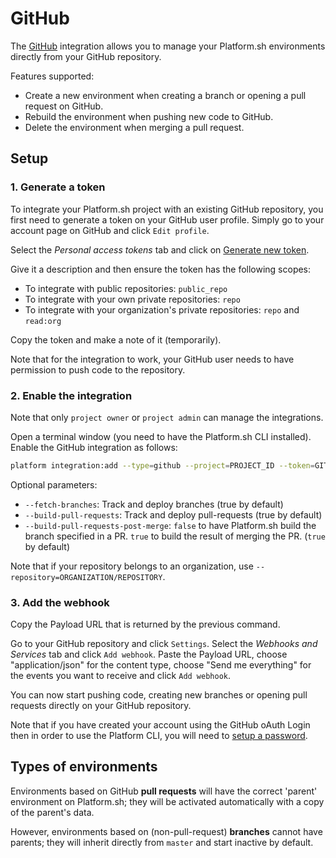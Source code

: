 # GitHub

The [GitHub](https://github.com) integration allows you to manage your Platform.sh environments directly from your GitHub repository.

Features supported:

* Create a new environment when creating a branch or opening a pull request on GitHub.
* Rebuild the environment when pushing new code to GitHub.
* Delete the environment when merging a pull request.

## Setup

### 1. Generate a token

To integrate your Platform.sh project with an existing GitHub repository, you first need to generate a token on your GitHub user profile. Simply go to your account page on GitHub and click `Edit profile`.

Select the *Personal access tokens* tab and click on [Generate new token](https://github.com/settings/tokens/new).

Give it a description and then ensure the token has the following scopes:

* To integrate with public repositories: `public_repo`
* To integrate with your own private repositories: `repo`
* To integrate with your organization's private repositories: `repo`
    and `read:org`

Copy the token and make a note of it (temporarily).

Note that for the integration to work, your GitHub user needs to have permission to push code to the repository.

### 2. Enable the integration

Note that only `project owner` or `project admin` can manage the integrations.

Open a terminal window (you need to have the Platform.sh CLI installed). Enable the GitHub integration as follows:

```bash
platform integration:add --type=github --project=PROJECT_ID --token=GITHUB-USER-TOKEN --repository=USER/REPOSITORY
```

Optional parameters:
* `--fetch-branches`: Track and deploy branches (true by default)
* `--build-pull-requests`: Track and deploy pull-requests (true by default)
* `--build-pull-requests-post-merge`: `false` to have Platform.sh build the branch specified in a PR. `true` to build the result of merging the PR.  (`true` by default)

Note that if your repository belongs to an organization, use ``--repository=ORGANIZATION/REPOSITORY``.

### 3. Add the webhook

Copy the Payload URL that is returned by the previous command.

Go to your GitHub repository and click `Settings`. Select the *Webhooks and Services* tab and click `Add webhook`. Paste the Payload URL, choose  "application/json" for the content type, choose "Send me everything"  for the events you want to receive and click `Add webhook`.

You can now start pushing code, creating new branches or opening pull requests directly on your GitHub repository.

Note that if you have created your account using the GitHub oAuth Login then in order to use the Platform CLI, you will need to [setup a password](https://accounts.platform.sh/user/password).

## Types of environments

Environments based on GitHub **pull requests** will have the correct 'parent' environment on Platform.sh; they will be activated automatically with a copy of the parent's data.

However, environments based on (non-pull-request) **branches** cannot have parents; they will inherit directly from `master` and start inactive by default.
